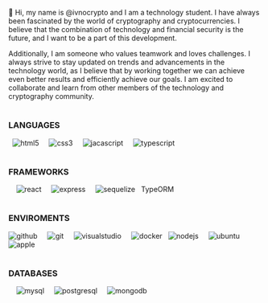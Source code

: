 👋 Hi, my name is @ivnocrypto and I am a technology student. I have always been fascinated by the world of cryptography and cryptocurrencies. I believe that the combination of technology and financial security is the future, and I want to be a part of this development.

Additionally, I am someone who values teamwork and loves challenges. I always strive to stay updated on trends and advancements in the technology world, as I believe that by working together we can achieve even better results and efficiently achieve our goals. I am excited to collaborate and learn from other members of the technology and cryptography community.
&nbsp;
&nbsp;
&nbsp;
#
### LANGUAGES
&nbsp;
![html5](https://icongr.am/devicon/html5-original-wordmark.svg?size=45&color=currentColor) 
&nbsp;
&nbsp;
![css3](https://icongr.am/devicon/css3-original-wordmark.svg?size=45&color=currentColor) 
&nbsp;
&nbsp;
![jacascript](https://icongr.am/devicon/javascript-original.svg?size=45&color=ffffff) 
&nbsp;
&nbsp;
![typescript](https://icongr.am/devicon/typescript-original.svg?size=45&color=ffffff)
&nbsp;
#
### FRAMEWORKS
&nbsp;
&nbsp;
![react](https://icongr.am/devicon/react-original-wordmark.svg?size=45&color=currentColor) 
&nbsp;
&nbsp;
![express](https://icongr.am/devicon/express-original-wordmark.svg?size=75&color=currentColor)
&nbsp;
&nbsp;
![sequelize](https://icongr.am/devicon/sequelize-original-wordmark.svg?size=75&color=currentColor) &nbsp; 
TypeORM
#
### ENVIROMENTS

![github](https://icongr.am/devicon/github-original-wordmark.svg?size=45&color=currentColor) 
&nbsp;
&nbsp;
![git](https://icongr.am/devicon/git-original-wordmark.svg?size=65&color=currentColor)
&nbsp;
&nbsp;
![visualstudio](https://icongr.am/simple/visualstudio.svg?size=45&color=currentColor&colored=false) 
&nbsp;
&nbsp;
![docker](https://icongr.am/devicon/docker-original-wordmark.svg?size=45&color=currentColor) 
&nbsp;
![nodejs](https://icongr.am/devicon/nodejs-original-wordmark.svg?size=75&color=currentColor) 
&nbsp;
&nbsp;
![ubuntu](https://icongr.am/devicon/ubuntu-plain-wordmark.svg?size=45&color=currentColor) 
&nbsp;
&nbsp;
![apple](https://icongr.am/devicon/apple-original.svg?size=45&color=currentColor) 
&nbsp;
&nbsp;
&nbsp;
&nbsp;
#
### DATABASES
&nbsp;
&nbsp;
![mysql](https://icongr.am/devicon/mysql-original-wordmark.svg?size=55&color=currentColor) 
&nbsp;
&nbsp; 
![postgresql](https://icongr.am/devicon/postgresql-original-wordmark.svg?size=50&color=ffffff) 
&nbsp;
&nbsp; 
![mongodb](https://icongr.am/devicon/mongodb-original-wordmark.svg?size=50&color=ffffff) 
&nbsp;
&nbsp; 



